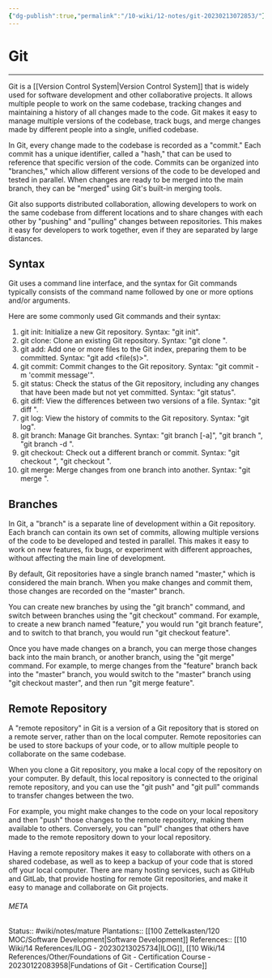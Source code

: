 ```yaml
---
{"dg-publish":true,"permalink":"/10-wiki/12-notes/git-20230213072853/"}
---
```


# Git
---
Git is a [[Version Control System\|Version Control System]] that is widely used for software development and other collaborative projects. It allows multiple people to work on the same codebase, tracking changes and maintaining a history of all changes made to the code. Git makes it easy to manage multiple versions of the codebase, track bugs, and merge changes made by different people into a single, unified codebase.

In Git, every change made to the codebase is recorded as a "commit." Each commit has a unique identifier, called a "hash," that can be used to reference that specific version of the code. Commits can be organized into "branches," which allow different versions of the code to be developed and tested in parallel. When changes are ready to be merged into the main branch, they can be "merged" using Git's built-in merging tools.

Git also supports distributed collaboration, allowing developers to work on the same codebase from different locations and to share changes with each other by "pushing" and "pulling" changes between repositories. This makes it easy for developers to work together, even if they are separated by large distances.

## Syntax
Git uses a command line interface, and the syntax for Git commands typically consists of the command name followed by one or more options and/or arguments.

Here are some commonly used Git commands and their syntax:

1. git init: Initialize a new Git repository. Syntax: "git init".
2. git clone: Clone an existing Git repository. Syntax: "git clone <repository URL>". 
3. git add: Add one or more files to the Git index, preparing them to be committed. Syntax: "git add <file(s)>". 
4. git commit: Commit changes to the Git repository. Syntax: "git commit -m 'commit message'". 
5. git status: Check the status of the Git repository, including any changes that have been made but not yet committed. Syntax: "git status". 
6. git diff: View the differences between two versions of a file. Syntax: "git diff <file>". 
7. git log: View the history of commits to the Git repository. Syntax: "git log". 
8. git branch: Manage Git branches. Syntax: "git branch [-a]", "git branch <branch name>", "git branch -d <branch name>". 
9. git checkout: Check out a different branch or commit. Syntax: "git checkout <branch name>", "git checkout <commit hash>".
10. git merge: Merge changes from one branch into another. Syntax: "git merge <branch name>".


## Branches
In Git, a "branch" is a separate line of development within a Git repository. Each branch can contain its own set of commits, allowing multiple versions of the code to be developed and tested in parallel. This makes it easy to work on new features, fix bugs, or experiment with different approaches, without affecting the main line of development.

By default, Git repositories have a single branch named "master," which is considered the main branch. When you make changes and commit them, those changes are recorded on the "master" branch.

You can create new branches by using the "git branch" command, and switch between branches using the "git checkout" command. For example, to create a new branch named "feature," you would run "git branch feature", and to switch to that branch, you would run "git checkout feature".

Once you have made changes on a branch, you can merge those changes back into the main branch, or another branch, using the "git merge" command. For example, to merge changes from the "feature" branch back into the "master" branch, you would switch to the "master" branch using "git checkout master", and then run "git merge feature".

## Remote Repository
A "remote repository" in Git is a version of a Git repository that is stored on a remote server, rather than on the local computer. Remote repositories can be used to store backups of your code, or to allow multiple people to collaborate on the same codebase.

When you clone a Git repository, you make a local copy of the repository on your computer. By default, this local repository is connected to the original remote repository, and you can use the "git push" and "git pull" commands to transfer changes between the two.

For example, you might make changes to the code on your local repository and then "push" those changes to the remote repository, making them available to others. Conversely, you can "pull" changes that others have made to the remote repository down to your local repository.

Having a remote repository makes it easy to collaborate with others on a shared codebase, as well as to keep a backup of your code that is stored off your local computer. There are many hosting services, such as GitHub and GitLab, that provide hosting for remote Git repositories, and make it easy to manage and collaborate on Git projects.



###### META
Status:: #wiki/notes/mature 
Plantations:: [[100 Zettelkasten/120 MOC/Software Development\|Software Development]]
References:: [[10 Wiki/14 References/ILOG - 20230213025734\|ILOG]], [[10 Wiki/14 References/Other/Foundations of Git - Certification Course - 20230122083958\|Fundations of Git - Certification Course]]
